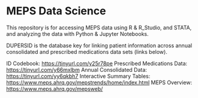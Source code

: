 # MEPS Data Science
This repository is for accessing MEPS data using R & R_Studio, and STATA, and analyzing the data with Python & Jupyter Notebooks.

DUPERSID is the database key for linking patient information across annual consolidated and prescribed medications data sets (links below).

ID Codebook: https://tinyurl.com/y25r78pe
Prescribed Medications Data: https://tinyurl.com/y66mxlbm
Annual Consolidated Data: https://tinyurl.com/yy6qkbh7
Interactive Summary Tables: https://www.meps.ahrq.gov/mepstrends/home/index.html
MEPS Overview: https://www.meps.ahrq.gov/mepsweb/
